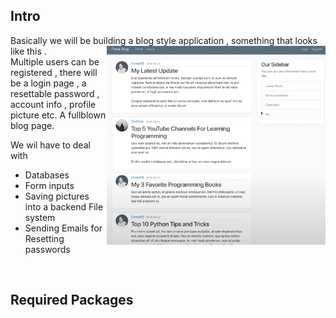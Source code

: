 ## Intro
Basically we will be building a blog style application , something that looks like this .<img src="image.png" alt="drawing" width="350" align='right'/>\
Multiple users can be registered , there will be a login page , a resettable password , account info , profile picture etc. A fullblown blog page.

We wil have to deal with 
- Databases
- Form inputs
- Saving pictures into a backend File system
- Sending Emails for Resetting passwords


&nbsp; 

## Required Packages
